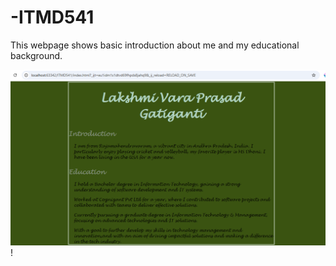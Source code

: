 # -ITMD541

This webpage shows basic introduction about me and my educational background.

![img.png](img.png)!